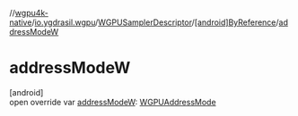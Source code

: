 //[wgpu4k-native](../../../../index.md)/[io.ygdrasil.wgpu](../../index.md)/[WGPUSamplerDescriptor](../index.md)/[[android]ByReference](index.md)/[addressModeW](address-mode-w.md)

# addressModeW

[android]\
open override var [addressModeW](address-mode-w.md): [WGPUAddressMode](../../-w-g-p-u-address-mode/index.md)